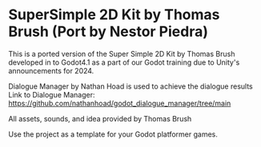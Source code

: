 # SuperSimple 2D Kit by Thomas Brush (Port by Nestor Piedra)
 This is a ported version of the Super Simple 2D Kit by Thomas Brush developed in to Godot4.1 as a part of our Godot training due to Unity's announcements for 2024.

 Dialogue Manager by Nathan Hoad is used to achieve the dialogue results
 Link to Dialogue Manager: https://github.com/nathanhoad/godot_dialogue_manager/tree/main

 All assets, sounds, and idea provided by Thomas Brush

 Use the project as a template for your Godot platformer games.
